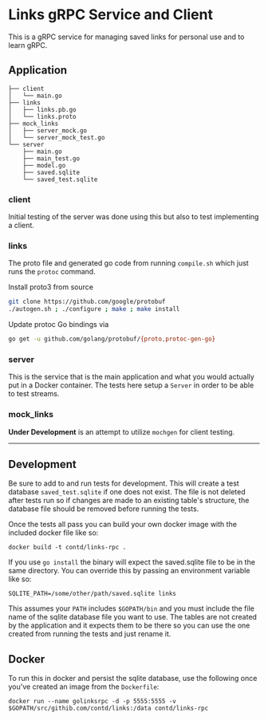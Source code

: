 # Links gRPC Service and Client

This is a gRPC service for managing saved links for personal use and to learn gRPC.

## Application

```
├── client
│   └── main.go
├── links
│   ├── links.pb.go
│   └── links.proto
├── mock_links
│   ├── server_mock.go
│   └── server_mock_test.go
└── server
    ├── main.go
    ├── main_test.go
    ├── model.go
    ├── saved.sqlite
    └── saved_test.sqlite
```

### client

Initial testing of the server was done using this but also to test implementing a client.

### links

The proto file and generated go code from running `compile.sh` which just runs the `protoc` command.

Install proto3 from source

```bash
git clone https://github.com/google/protobuf
./autogen.sh ; ./configure ; make ; make install
```

Update protoc Go bindings via

```bash
go get -u github.com/golang/protobuf/{proto,protoc-gen-go}
```
### server

This is the service that is the main application and what you would actually put in a Docker container. The tests here setup a `Server` in order to be able to test streams.

### mock_links

**Under Development** is an attempt to utilize `mochgen` for client testing.

---

## Development

Be sure to add to and run tests for development.  This will create a test database `saved_test.sqlite` if one does not exist.  The file is not deleted after tests run so if changes are made to an existing table's structure, the database file should be removed before running the tests.

Once the tests all pass you can build your own docker image with the included docker file like so:

```shell
docker build -t contd/links-rpc .
```
If you use `go install` the binary will expect the saved.sqlite file to be in the same directory.  You can override this by passing an environment variable like so:

```shell
SQLITE_PATH=/some/other/path/saved.sqlite links
```

This assumes your `PATH` includes `$GOPATH/bin` and you must include the file name of the sqlite database file you want to use.  The tables are not created by the application and it expects them to be there so you can use the one created from running the tests and just rename it.

## Docker

To run this in docker and persist the sqlite database, use the following once you've created an image from the `Dockerfile`:

```shell
docker run --name golinksrpc -d -p 5555:5555 -v $GOPATH/src/githib.com/contd/links:/data contd/links-rpc
```
